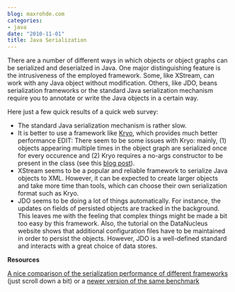 ```yaml
---
blog: maxrohde.com
categories:
- java
date: "2010-11-01"
title: Java Serialization
---
```


There are a number of different ways in which objects or object graphs can be serialized and deserialzed in Java. One major distinguishing feature is the intrusiveness of the employed framework. Some, like XStream, can work with any Java object without modification. Others, like JDO, beans serialization frameworks or the standard Java serialization mechanism require you to annotate or write the Java objects in a certain way.

Here just a few quick results of a quick web survey:

- The standard Java serialization mechanism is rather slow.
- It is better to use a framework like [Kryo](http://code.google.com/p/kryo/), which provides much better performance EDIT: There seem to be some issues with Kryo: mainly, (1) objects appearing multiple times in the object graph are serialized once for every occurence and (2) Kryo requires a no-args constructor to be present in the class (see this [blog post](http://www.codesmell.org/blog/2009/09/amf-serialization-followup-faster-serialization/)).
- XStream seems to be a popular and reliable framework to serialize Java objects to XML. However, it can be expected to create larger objects and take more time than tools, which can choose their own serialization format such as Kryo.
- JDO seems to be doing a lot of things automatically. For instance, the updates on fields of persisted objects are tracked in the background. This leaves me with the feeling that complex things might be made a bit too easy by this framework. Also, the tutorial on the DataNucleus website shows that additional configuration files have to be maintained in order to persist the objects. However, JDO is a well-defined standard and interacts with a great choice of data stores.

**Resources**

[A nice comparison of the serialization performance of different frameworks](http://code.google.com/p/thrift-protobuf-compare/wiki/Benchmarking) (just scroll down a bit) or a [newer version of the same benchmark](http://github.com/eishay/jvm-serializers/wiki)
